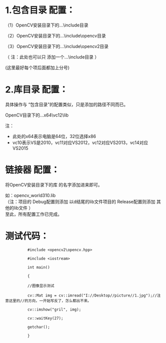 # 1.包含目录 配置： #
（1）OpenCV安装目录下的...\include目录

（2）OpenCV安装目录下的...\include\opencv目录

（3）OpenCV安装目录下的...\include\opencv2目录

（ 注：此处也可以只 添加一个...\include目录 ）

 (这里最好每个项后面都加上分号)

#  2.库目录 配置： #

 具体操作与 “包含目录”的配置类似，只是添加的路径不同而已。

  OpenCV目录下的...x64\vc12\lib  

 注：  
- 此处的x64表示电脑是64位，32位选择x86  
- vc10表示VS是2010，vc11对应VS2012，vc12对应VS2013，vc14对应VS2015   
# 链接器 配置： #
将OpenCV安装目录下的库 的名字添加进来即可。

如：opencv_world310.lib  
（注：项目的 Debug配置则添加 以d结尾的lib文件项目的 Release配置则添加 其他的lib文件 ）  
至此，所有配置工作已完成。  

# 测试代码： #

              #include <opencv2\opencv.hpp>
              
              #include <iostream>
              
              int main()
              
              {
              
              //图像显示测试
              
              cv::Mat img = cv::imread("I://Desktop//picture//1.jpg");//注意这里的//的方向，一开始写反了，怎么都出不来。
              
              cv::imshow("gril", img);
              
              cv::waitKey(27);
              
              getchar();
              
              }